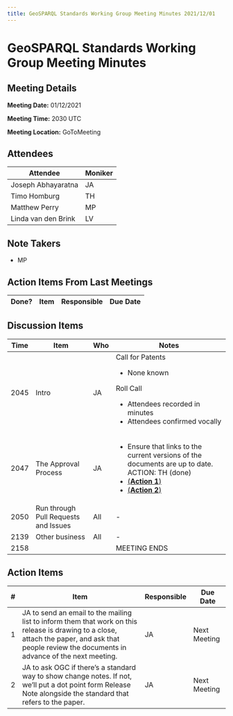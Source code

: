 ```yaml
---
title: GeoSPARQL Standards Working Group Meeting Minutes 2021/12/01
---
```

# GeoSPARQL Standards Working Group Meeting Minutes
## Meeting Details
**Meeting Date:** 01/12/2021

**Meeting Time:** 2030 UTC

**Meeting Location:** GoToMeeting  

## Attendees

| Attendee | Moniker |
| ---- | ---- |
| Joseph Abhayaratna | JA |
| Timo Homburg | TH |
| Matthew Perry | MP |
| Linda van den Brink | LV |

## Note Takers
- MP

## Action Items From Last Meetings

| Done? | Item | Responsible | Due Date |
| ---- | ---- | ---- | --- |


## Discussion Items

| Time | Item | Who | Notes |
| ---- | ---- | ---- | ---- |
| 2045 | Intro | JA | Call for Patents<ul><li>None known</li></ul>Roll Call<ul><li>Attendees recorded in minutes</li><li>Attendees confirmed vocally</li></ul> |
| 2047 | The Approval Process | JA | <ul><li>Ensure that links to the current versions of the documents are up to date. ACTION: TH (done)</li><li>[(**Action 1**)](#action_1)</li><li>[(**Action 2**)](#action_2)</li></ul> |
| 2050 | Run through Pull Requests and Issues | All | - |
| 2139 | Other business | All | - |
| 2158 | | | MEETING ENDS |

## Action Items

| \# | Item | Responsible | Due Date |
| ---- | ---- | ---- | ---- |
| <span name="action_1">1</span> | JA to send an email to the mailing list to inform them that work on this release is drawing to a close, attach the paper, and ask that people review the documents in advance of the next meeting. | JA | Next Meeting |
| <span name="action_2">2</span> | JA to ask OGC if there’s a standard way to show change notes. If not, we’ll put a dot point form Release Note alongside the standard that refers to the paper. | JA | Next Meeting |
